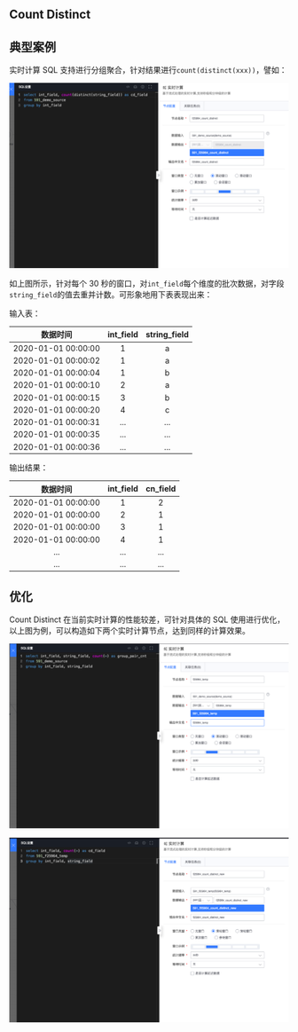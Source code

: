 ## Count Distinct

## 典型案例

实时计算 SQL 支持进行分组聚合，针对结果进行`count(distinct(xxx))`，譬如：

![](../../../../assets/dataflow/stream-processing/dataflow-count-distinct.png)

如上图所示，针对每个 30 秒的窗口，对`int_field`每个维度的批次数据，对字段`string_field`的值去重并计数。可形象地用下表表现出来：

输入表：

|      数据时间       | int_field | string_field |
| :-----------------: | :-------: | :----------: |
| 2020-01-01 00:00:00 |     1     |      a       |
| 2020-01-01 00:00:02 |     1     |      a       |
| 2020-01-01 00:00:04 |     1     |      b       |
| 2020-01-01 00:00:10 |     2     |      a       |
| 2020-01-01 00:00:15 |     3     |      b       |
| 2020-01-01 00:00:20 |     4     |      c       |
| 2020-01-01 00:00:31 |    ...    |     ...      |
| 2020-01-01 00:00:35 |    ...    |     ...      |
| 2020-01-01 00:00:36 |    ...    |     ...      |

输出结果：

|      数据时间       | int_field | cn_field |
| :-----------------: | :-------: | :------: |
| 2020-01-01 00:00:00 |     1     |    2     |
| 2020-01-01 00:00:00 |     2     |    1     |
| 2020-01-01 00:00:00 |     3     |    1     |
| 2020-01-01 00:00:00 |     4     |    1     |
|         ...         |    ...    |   ...    |
|         ...         |    ...    |   ...    |

## 优化

Count Distinct 在当前实时计算的性能较差，可针对具体的 SQL 使用进行优化，以上图为例，可以构造如下两个实时计算节点，达到同样的计算效果。

![](../../../../assets/dataflow/stream-processing/dataflow-count-distinct-temp.png)

![](../../../../assets/dataflow/stream-processing/dataflow-count-distinct-new.png)